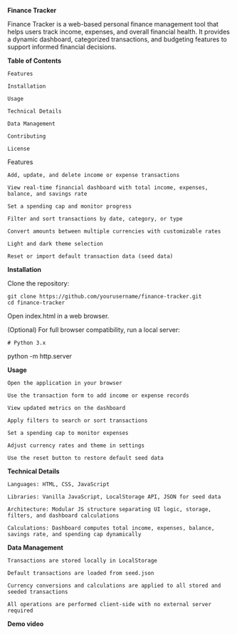 **Finance Tracker**

Finance Tracker is a web-based personal finance management tool that helps users track income, expenses, and overall financial health. It provides a dynamic dashboard, categorized transactions, and budgeting features to support informed financial decisions.

**Table of Contents**

    Features
    
    Installation
    
    Usage
    
    Technical Details
    
    Data Management
    
    Contributing

    License


Features  

    Add, update, and delete income or expense transactions
    
    View real-time financial dashboard with total income, expenses, balance, and savings rate
    
    Set a spending cap and monitor progress
    
    Filter and sort transactions by date, category, or type
    
    Convert amounts between multiple currencies with customizable rates

    Light and dark theme selection

    Reset or import default transaction data (seed data)

**Installation**

Clone the repository:

    git clone https://github.com/yourusername/finance-tracker.git
    cd finance-tracker


Open index.html in a web browser.

(Optional) For full browser compatibility, run a local server:

    # Python 3.x
python -m http.server

**Usage**

    Open the application in your browser
    
    Use the transaction form to add income or expense records
    
    View updated metrics on the dashboard
    
    Apply filters to search or sort transactions
    
    Set a spending cap to monitor expenses
    
    Adjust currency rates and theme in settings

    Use the reset button to restore default seed data

**Technical Details**

    Languages: HTML, CSS, JavaScript
    
    Libraries: Vanilla JavaScript, LocalStorage API, JSON for seed data
    
    Architecture: Modular JS structure separating UI logic, storage, filters, and dashboard calculations
    
    Calculations: Dashboard computes total income, expenses, balance, savings rate, and spending cap dynamically

**Data Management**

    Transactions are stored locally in LocalStorage
    
    Default transactions are loaded from seed.json
    
    Currency conversions and calculations are applied to all stored and seeded transactions
    
    All operations are performed client-side with no external server required

**Demo video**
